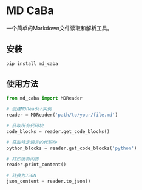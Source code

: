 # MD CaBa

一个简单的Markdown文件读取和解析工具。

## 安装

```bash
pip install md_caba
```

## 使用方法

```python
from md_caba import MDReader

# 创建MDReader实例
reader = MDReader('path/to/your/file.md')

# 获取所有代码块
code_blocks = reader.get_code_blocks()

# 获取特定语言的代码块
python_blocks = reader.get_code_blocks('python')

# 打印所有内容
reader.print_content()

# 转换为JSON
json_content = reader.to_json()
``` 